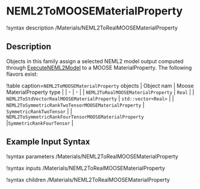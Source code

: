 # NEML2ToMOOSEMaterialProperty

!syntax description /Materials/NEML2ToRealMOOSEMaterialProperty

## Description

Objects in this family assign a selected NEML2 model output computed through [ExecuteNEML2Model](ExecuteNEML2Model.md) to a MOOSE MaterialProperty. The following flavors exist:

!table caption=`NEML2ToMOOSEMaterialProperty` objects
| Object nam | Moose MaterialProperty type |
| - | - |
| `NEML2ToRealMOOSEMaterialProperty`  | `Real` |
| `NEML2ToStdVectorRealMOOSEMaterialProperty` | `std::vector<Real>` |
| `NEML2ToSymmetricRankTwoTensorMOOSEMaterialProperty` | `SymmetricRankTwoTensor` |
| `NEML2ToSymmetricRankFourTensorMOOSEMaterialProperty`  |`SymmetricRankFourTensor` |

## Example Input Syntax


!syntax parameters /Materials/NEML2ToRealMOOSEMaterialProperty

!syntax inputs /Materials/NEML2ToRealMOOSEMaterialProperty

!syntax children /Materials/NEML2ToRealMOOSEMaterialProperty

